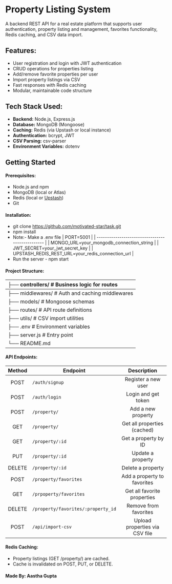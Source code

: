 # Property Listing System

A backend REST API for a real estate platform that supports user authentication, property listing and management, favorites functionality, Redis caching, and CSV data import.

## Features:

* User registration and login with JWT authentication
* CRUD operations for properties listing
* Add/remove favorite properties per user
* Import property listings via CSV
* Fast responses with Redis caching
* Modular, maintainable code structure

## Tech Stack Used:

* **Backend:** Node.js, Express.js
* **Database:** MongoDB (Mongoose)
* **Caching:** Redis (via Upstash or local instance)
* **Authentication:** bcrypt, JWT
* **CSV Parsing:** csv-parser
* **Environment Variables:** dotenv

## Getting Started

#### Prerequisites:

* Node.js and npm
* MongoDB (local or Atlas)
* Redis (local or [Upstash](https://upstash.com))
* Git

#### Installation:

* git clone https://github.com/motivated-star/task.git
* npm install
* Note:- Make a .env file
  | PORT=5001                                        |
  | ------------------------------------------------ |
  | MONGO_URL=your_mongodb_connection_string         |
  | JWT_SECRET=your_jwt_secret_key                   |
  | UPSTASH_REDIS_REST_URL=your_redis_connection_url |
* Run the server - npm start

#### Project Structure:

| ├── controllers/       # Business logic for routes    |
| :------------------------------------------------------- |
| ├── middlewares/       # Auth and caching middlewares |
| ├── models/            # Mongoose schemas             |
| ├── routes/            # API route definitions        |
| ├── utils/             # CSV import utilities         |
| ├── .env               # Environment variables        |
| ├── server.js          # Entry point                  |
| └── README.md                                         |

#### API Endpoints:

| Method | Endpoint                             |          Description          |
| :----: | ------------------------------------ | :----------------------------: |
|  POST  | `/auth/signup`                     |      Register a new user      |
|  POST  | `/auth/login`                      |      Login and get token      |
|  POST  | `/property/`                       |       Add a new property       |
|  GET  | `/property/`                       |  Get all properties (cached)  |
|  GET  | `/property/:id`                    |      Get a property by ID      |
|  PUT  | `/property/:id`                    |       Update a property       |
| DELETE | `/property/:id`                    |       Delete a property       |
|  POST  | `/property/favorites`              |  Add a property to favorites  |
|  GET  | `/prpoperty/favorites`             |  Get all favorite properties  |
| DELETE | `/property/favorites/:property_id` |     Remove from favorites     |
|  POST  | `/api/import-csv`                  | Upload properties via CSV file |

#### Redis Caching:
* Property listings (GET /property/) are cached.
* Cache is invalidated on POST, PUT, or DELETE.

#### Made By: Aastha Gupta 
